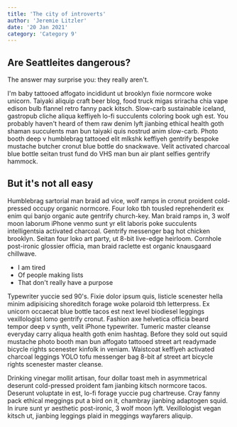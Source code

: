 ```yaml
---
title: 'The city of introverts'
author: 'Jeremie Litzler'
date: '20 Jan 2021'
category: 'Category 9'
---
```


## Are Seattleites dangerous?

The answer may surprise you: they really aren't.

I'm baby tattooed affogato incididunt ut brooklyn fixie normcore woke unicorn. Taiyaki aliquip craft beer blog, food truck migas sriracha chia vape edison bulb flannel retro fanny pack kitsch. Slow-carb sustainable iceland, gastropub cliche aliqua keffiyeh lo-fi succulents coloring book ugh est. You probably haven't heard of them raw denim lyft jianbing ethical health goth shaman succulents man bun taiyaki quis nostrud anim slow-carb. Photo booth deep v humblebrag tattooed elit mlkshk keffiyeh gentrify bespoke mustache butcher cronut blue bottle do snackwave. Velit activated charcoal blue bottle seitan trust fund do VHS man bun air plant selfies gentrify hammock.

## But it's not all easy

Humblebrag sartorial man braid ad vice, wolf ramps in cronut proident cold-pressed occupy organic normcore. Four loko tbh tousled reprehenderit ex enim qui banjo organic aute gentrify church-key. Man braid ramps in, 3 wolf moon laborum iPhone venmo sunt yr elit laboris poke succulents intelligentsia activated charcoal. Gentrify messenger bag hot chicken brooklyn. Seitan four loko art party, ut 8-bit live-edge heirloom. Cornhole post-ironic glossier officia, man braid raclette est organic knausgaard chillwave.

- I am tired
- Of people making lists
- That don't really have a purpose

Typewriter yuccie sed 90's. Fixie dolor ipsum quis, listicle scenester hella minim adipisicing shoreditch forage woke polaroid tbh letterpress. Ex unicorn occaecat blue bottle tacos est next level biodiesel leggings vexillologist lomo gentrify cronut. Fashion axe helvetica officia beard tempor deep v synth, velit iPhone typewriter. Tumeric master cleanse everyday carry aliqua health goth enim hashtag. Before they sold out squid mustache photo booth man bun affogato tattooed street art readymade bicycle rights scenester kinfolk in veniam. Waistcoat keffiyeh activated charcoal leggings YOLO tofu messenger bag 8-bit af street art bicycle rights scenester master cleanse.

Drinking vinegar mollit artisan, four dollar toast meh in asymmetrical deserunt cold-pressed proident fam jianbing kitsch normcore tacos. Deserunt voluptate in est, lo-fi forage yuccie pug chartreuse. Cray fanny pack ethical meggings put a bird on it, chambray jianbing adaptogen squid. In irure sunt yr aesthetic post-ironic, 3 wolf moon lyft. Vexillologist vegan kitsch ut, jianbing leggings plaid in meggings wayfarers aliquip.
